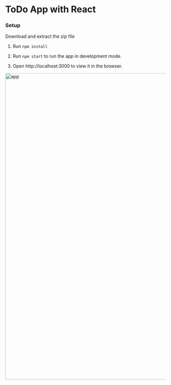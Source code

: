 # ToDo App with React

### Setup

Download and extract the zip file<br/>

1. Run `npm install`

2. Run `npm start` to run the app in development mode.

3. Open http://localhost:3000 to view it in the browser.

<img width="960" alt="app" src="https://user-images.githubusercontent.com/61576355/82789148-7477c000-9e87-11ea-9081-0fdebec7e3f1.PNG">
